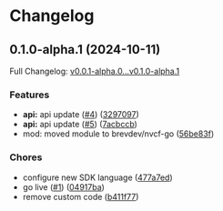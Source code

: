 # Changelog

## 0.1.0-alpha.1 (2024-10-11)

Full Changelog: [v0.0.1-alpha.0...v0.1.0-alpha.1](https://github.com/NVIDIADemo/nvcf-go/compare/v0.0.1-alpha.0...v0.1.0-alpha.1)

### Features

* **api:** api update ([#4](https://github.com/NVIDIADemo/nvcf-go/issues/4)) ([3297097](https://github.com/NVIDIADemo/nvcf-go/commit/3297097de4179b1d97768f9c16966108bba2bfdf))
* **api:** api update ([#5](https://github.com/NVIDIADemo/nvcf-go/issues/5)) ([7acbccb](https://github.com/NVIDIADemo/nvcf-go/commit/7acbccb96a456a71a32d7a2dd3a37656fa3ebe56))
* mod: moved module to brevdev/nvcf-go ([56be83f](https://github.com/NVIDIADemo/nvcf-go/commit/56be83ffed34b856601b8db65ab4bd6a9ffc8779))


### Chores

* configure new SDK language ([477a7ed](https://github.com/NVIDIADemo/nvcf-go/commit/477a7edbcfd5f24b17b5f6475fa35eb4d0eef93d))
* go live ([#1](https://github.com/NVIDIADemo/nvcf-go/issues/1)) ([04917ba](https://github.com/NVIDIADemo/nvcf-go/commit/04917ba1419d6c3d31d3e9edbec3b38a6bd861d8))
* remove custom code ([b411f77](https://github.com/NVIDIADemo/nvcf-go/commit/b411f7751a6eb6f2ef073a6056d9ff204da2a2cc))
